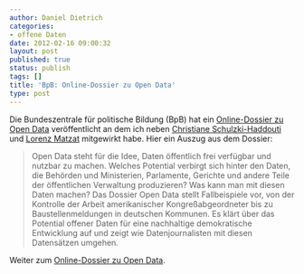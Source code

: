 ```yaml
---
author: Daniel Dietrich
categories:
- offene Daten
date: 2012-02-16 09:00:32
layout: post
published: true
status: publish
tags: []
title: 'BpB: Online-Dossier zu Open Data'
type: post
---
```


Die Bundeszentrale für politische Bildung (BpB) hat ein [Online-Dossier zu Open Data](http://www.bpb.de/themen/BTWEO5,0,0,Open_Data.html) veröffentlicht an dem ich neben [Christiane Schulzki-Haddouti](https://twitter.com/#!/kooptech) und [Lorenz Matzat](https://twitter.com/#!/lorz) mitgewirkt habe. Hier ein Auszug aus dem Dossier:

> Open Data steht für die Idee, Daten öffentlich frei verfügbar und nutzbar zu machen. Welches Potential verbirgt sich hinter den Daten, die Behörden und Ministerien, Parlamente, Gerichte und andere Teile der öffentlichen Verwaltung produzieren? Was kann man mit diesen Daten machen? Das Dossier Open Data stellt Fallbeispiele vor, von der Kontrolle der Arbeit amerikanischer Kongreßabgeordneter bis zu Baustellenmeldungen in deutschen Kommunen. Es klärt über das Potential offener Daten für eine nachhaltige demokratische Entwicklung auf und zeigt wie Datenjournalisten mit diesen Datensätzen umgehen.

Weiter zum [Online-Dossier zu Open Data](http://www.bpb.de/themen/BTWEO5,0,0,Open_Data.html).